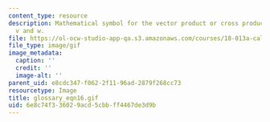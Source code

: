 ```yaml
---
content_type: resource
description: Mathematical symbol for the vector product or cross product of two vectors,
  v and w.
file: https://ol-ocw-studio-app-qa.s3.amazonaws.com/courses/18-013a-calculus-with-applications-spring-2005/6e8c74f336029acd5cbbff4467de3d9b_glossary_eqn16.gif
file_type: image/gif
image_metadata:
  caption: ''
  credit: ''
  image-alt: ''
parent_uid: e8cdc347-f062-2f11-96ad-2879f268cc73
resourcetype: Image
title: glossary_eqn16.gif
uid: 6e8c74f3-3602-9acd-5cbb-ff4467de3d9b
---
```

